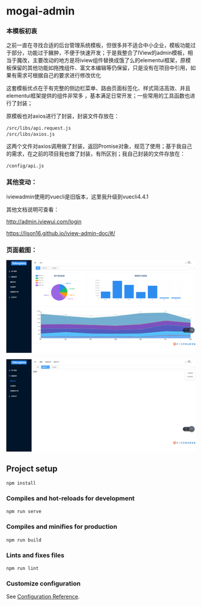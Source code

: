 # mogai-admin



### 本模板初衷

之前一直在寻找合适的后台管理系统模板，但很多并不适合中小企业，模板功能过于部分，功能过于臃肿，不便于快速开发；于是我整合了IView的admin模板，相当于魔改，主要改动的地方是将iview组件替换成饿了么的elementui框架，原模板保留的其他功能如拖拽组件、富文本编辑等仍保留，只是没有在项目中引用，如果有需求可根据自己的要求进行修改优化



这套模板优点在于有完整的侧边栏菜单、路由页面标签化、样式简洁高效、并且elementui框架提供的组件非常多 ，基本满足日常开发；一些常用的工具函数也进行了封装；

原模板也对axios进行了封装，封装文件存放在：

```
/src/libs/api.request.js
/src/libs/axios.js
```

这两个文件对axios调用做了封装，返回Promise对象，规范了使用；基于我自己的需求，在之前的项目我也做了封装，有所区别；我自己封装的文件存放在：

```
/config/api.js
```



### 其他变动：

iviewadmin使用的vuecli是旧版本，这里我升级到vuecli4.4.1



其他文档说明可查看：

http://admin.iviewui.com/login

https://lison16.github.io/iview-admin-doc/#/



### 页面截图：



![RUNOOB 图标](https://raw.githubusercontent.com/mcjisok/admin-template/master/srceen/admin1.png)

![RUNOOB 图标](https://raw.githubusercontent.com/mcjisok/admin-template/master/srceen/admin2.png)


## Project setup
```
npm install
```

### Compiles and hot-reloads for development
```
npm run serve
```

### Compiles and minifies for production
```
npm run build
```

### Lints and fixes files
```
npm run lint
```

### Customize configuration
See [Configuration Reference](https://cli.vuejs.org/config/).
